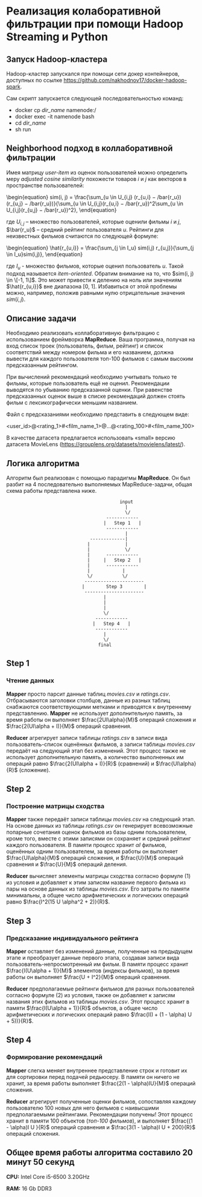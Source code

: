 # Реализация колаборативной фильтрации при помощи Hadoop Streaming и Python

## Запуск Hadoop-кластера

Hadoop-кластер запускался при помощи сети докер контейнеров, доступных по ссылке
https://github.com/nakhodnov17/docker-hadoop-spark.

Сам скрипт запускается следующей последовательностью команд:
* docker cp _dir_name_ namenode:/
* docker exec -it namenode bash
* cd _dir_name_
* sh run

## Neighborhood подход в коллаборативной фильтрации

Имея матрицу *user-item* из оценок пользователей можно определить меру *adjusted cosine similarity* похожести товаров $i$ и $j$ как векторов в пространстве пользователей:

\begin{equation}
sim(i, j) = \frac{\sum_{u \in U_{i,j} (r_{u,i} − /bar{r_u})(r_{u,j} − /bar{r_u})}{\sum_{u \in U_{i,j}(r_{u,i} − /bar{r_u})^2\sum_{u \in U_{i,j}(r_{u,j} − /bar{r_u})^2},
\end{equation}

где $U_{i,j}$ – множество пользователей, которые оценили фильмы $i$ и $j$, $\bar{r_u}$ – средний рейтинг пользователя $u$. Рейтинги для неизвестных фильмов считаются по следующей формуле:

\begin{equation}
\hat{r_{u,i}} = \frac{\sum_{j \in I_u} sim(i,j) r_{u,j}}{\sum_{j \in I_u}sim(i,j)},
\end{equation}

где $I_u$ - множество фильмов, которые оценил пользователь $u$. Такой подход называется *item-oriented*. Обратим внимание на то, что $sim(i, j) \in \[-1, 1\]$. Это может привести к делению на ноль или значениям $\hat{r_{u,i}}$ вне диапазона \[0, 1\]. Избавиться от этой проблемы можно, например, положив равными нулю отрицательные значения $sim(i, j)$.

## Описание задачи

Необходимо реализовать коллаборативную фильтрацию с использованием фреймворка **MapReduce**. Ваша программа, получая на вход список троек (пользователь, фильм, рейтинг) и список соответствий между номером фильма и его названием, должна вывести для каждого пользователя топ-100 фильмов с самым высоким предсказанным рейтингом.

При вычислений рекомендаций необходимо учитывать только те фильмы, которые пользователь ещё не оценил. Рекомендации выводятся по убыванию предсказанной оценки. При равенстве предсказанных оценок выше в списке рекомендаций должен стоять фильм с лексикографически меньшим названием.

Файл с предсказаниями необходимо представить в следующем виде:

<user_id>@<rating_1>#<film_name_1>@...@<rating_100>#<film_name_100>

В качестве датасета предлагается использовать «small» версию датасета MovieLens (https://grouplens.org/datasets/movielens/latest/).

## Логика алгоритма

Алгоритм был реализован с помощью парадигмы **MapReduce**. Он был разбит на 4 последовательно выполняемых MapReduce-задачи, общая схема работы представлена ниже.

                                              input
                                                |
                                                \/
                                         ------------
                                        |   Step 1   |
                                         ------------
                                                |
                                   -------------|
                                  |             |
                                  |             \/
                                  |      ------------
                                  |     |   Step 2   |
                                  |      ------------
                                  |            |
                                  \/           \/
                                 ----------------------
                                |        Step 3        |
                                 ----------------------
                                        |
                                        |
                                        |
                                        \/
                                     ------------
                                    |   Step 4   |
                                     ------------
                                        |
                                        \/
                                      final

## Step 1

### Чтение данных

**Mapper** просто парсит данные таблиц *movies.csv* и *ratings.csv*. Отбрасываются заголовки столбцов, данные из разных таблиц снабжаются соответствующими метками и приводятся к внутреннему представлению. **Mapper** не использует дополнительную память, за время работы он выполняет $\frac{2UI\alpha}{M}$ операций сложения и $\frac{2(UI\alpha + I)}{M}$ операций сравнения.

**Reducer** агрегирует записи таблицы *ratings.csv* в записи вида пользователь-список оценённых фильмов, а записи таблицы *movies.csv* передаёт на следующий этап без изменений. Этот процесс также не использует дополнительную память, а количество выполненных им операций равно $\frac{2(UI\alpha + I)}{R}$ (сравнений) и $\frac{UI\alpha}{R}$ (сложение).

## Step 2

### Построение матрицы сходства

**Mapper** также передаёт записи таблицы *movies.csv* на следующий этап. На основе данных из таблицы *ratings.csv* он генерирует всевозможные попарные сочетания оценок фильмов из базы одним пользователем, кроме того, вместе с этими записями он сохраняет и средний рейтинг каждого пользователя. В памяти процесс хранит $\alpha I$ фильмов, оценённых одним пользователем, за время работы он выполняет $\frac{UI\alpha}{M}$ операций сложения, и $\frac{U}{M}$ операций сравнения и $\frac{U}{M}$ операций деления.

**Reducer** вычисляет элементы матрицы сходства согласно формуле $(1)$ из условия и добавляет к этим записям название первого фильма из пары на основе данных из таблицы *movies.csv*. Его затраты по памяти минимальны, а общее число арифметических и логических операций равно $\frac{I^2(15 U \alpha^2 + 2)}{R}$.

## Step 3

### Предсказание индивидуального рейтинга

**Mapper** оставляет без изменений данные, полученные на предыдущем этапе и преобразует данные первого этапа, создавая записи вида пользователь-непросмотренный им фильм. В памяти процесс хранит $\frac{I(U\alpha + 1)}{M}$ элементов (индексы фильмов), за время работы он выполняет $\frac{U + I^2}{M}$ операций сравнения.

**Reducer** предполагаемые рейтинги фильмов для разных пользователей согласно формуле $(2)$ из условия, также он добавляет к записям названия этих фильмов из таблицы *movies.csv*. Этот процесс хранит в памяти $\frac{I(U\alpha + 1)}{R}$ объектов, а общее число арифметических и логических операций равно $\frac{I(I + (1 - \alpha) U + 5))}{R}$.

## Step 4

### Формирование рекомендаций

**Mapper** слегка меняет внутреннее представление строк и готовит их для сортировки перед подачей редьюсеру. В памяти он ничего не хранит, за время работы выполняет $\frac{2(1 - \alpha)IU}{M}$ операций сложения.

**Reducer** агрегирует полученные оценки фильмов, сопоставляя каждому пользователю $100$ новых для него фильмов с наивысшими предполагаемыми рейтингами. Рекомендации получены!  Этот процесс хранит в памяти $100$ объектов (*топ-100 фильмов*), и выполняет $\frac{(1 - \alpha)I U }{R}$ операций сравнения и $\frac{3(1 - \alpha)I U + 200}{R}$ операций сложения.

## Общее время работы алгоритма составило 20 минут 50 секунд

**CPU:** Intel Core i5-6500 3.20GHz

**RAM:** 16 Gb DDR3 
